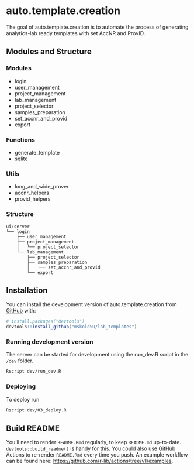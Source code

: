 
<!-- README.md is generated from README.Rmd. Please edit that file -->

# auto.template.creation

<!-- badges: start -->
<!-- badges: end -->

The goal of auto.template.creation is to automate the process of
generating analytics-lab ready templates with set AccNR and ProvID.

## Modules and Structure

### Modules

-   login
-   user_management
-   project_management
-   lab_management
-   project_selector
-   samples_preparation
-   set_accnr_and_provid
-   export

### Functions

-   generate_template
-   sqlite

### Utils

-   long_and_wide_prover
-   accnr_helpers
-   provid_helpers

### Structure

    ui/server
    └── login
        ├── user_management
        ├── project_management
        │   └── project_selector
        └── lab_management
            ├── project_selector
            ├── samples_preparation
            │   └── set_accnr_and_provid
            └── export

## Installation

You can install the development version of auto.template.creation from
[GitHub](https://github.com/) with:

``` r
# install.packages("devtools")
devtools::install_github("mskoldSU/lab_templates")
```

### Running development version

The server can be started for development using the run_dev.R script in
the `/dev` folder.

``` bash
Rscript dev/run_dev.R
```

### Deploying

To deploy run

``` bash
Rscript dev/03_deploy.R
```

## Build README

You’ll need to render `README.Rmd` regularly, to keep `README.md`
up-to-date. `devtools::build_readme()` is handy for this. You could also
use GitHub Actions to re-render `README.Rmd` every time you push. An
example workflow can be found here:
<https://github.com/r-lib/actions/tree/v1/examples>.
